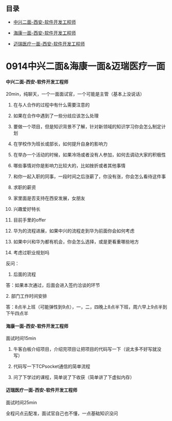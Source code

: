 ## 目录

*   [中兴二面-西安-软件开发工程师](#中兴二面-西安-软件开发工程师)

*   [海康一面-西安-软件开发工程师](#海康一面-西安-软件开发工程师)

*   [迈瑞医疗一面-西安-软件开发工程师](#迈瑞医疗一面-西安-软件开发工程师)

# 0914中兴二面&海康一面&迈瑞医疗一面

#### 中兴二面-西安-软件开发工程师

20min，纯聊天，一个一面面试官，一个可能是主管（基本上没说话）

1.  在与人合作的过程中有什么需要注意的

2.  如果在合作中遇到了一些分歧应该怎么处理

3.  要做一个项目，但是知识背景不了解，针对新领域的知识学习你会怎么制定计划

4.  在学校作为班长或部长，如何提升自身的影响力

5.  在举办一个活动的时候，如果冷场或者没有人参加，如何去调动大家的积极性

6.  哪些事情对你是影响力比较大的，比如挫折或者其他事情

7.  和你一起入职的同事，一段时间之后涨薪了，你没有涨，你会怎么看待这件事

8.  求职的薪资

9.  家里面是否支持在西安发展，女朋友

10. 兴趣爱好特长

11. 目前手里的offer

12. 华为的流程进展，如果中兴的流程走到华为前面你会如何考虑

13. 如果中兴和华为都有机会，你会怎么选择，或是更看重哪些地方

14. 考虑过职业规划吗

反问：

1.  后面的流程

答：如果本次通过，后面会进入签约洽谈的环节

&#x20; 2\. 部门工作时间安排

答：8点半上班（可能弹性到9点），一，二，四晚上8点半下班，周六早上9点半到下午四点半

#### 海康一面-西安-软件开发工程师

面试时间15min

1.  牛客白板介绍项目，介绍完项目让把项目的代码写一下（说太多不好写就没写）

2.  代码写一下TCPsocket通信的简单流程

3.  问了下学过的课程，简单说了下收获（简单讲了下虚拟内存）

#### 迈瑞医疗一面-西安-软件开发工程师

面试时间25min

全程问点云配准，面试官自己也不懂，一点基础知识没问
